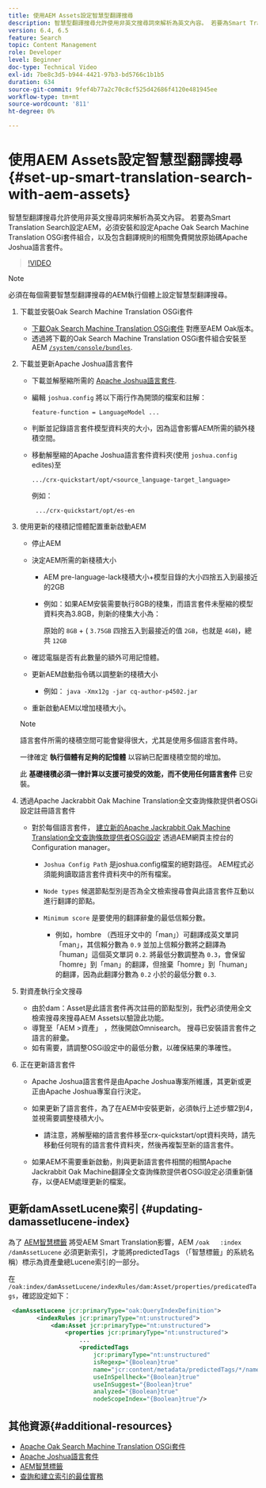 ```yaml
---
title: 使用AEM Assets設定智慧型翻譯搜尋
description: 智慧型翻譯搜尋允許使用非英文搜尋詞來解析為英文內容。 若要為Smart Translation Search設定AEM，必須安裝和設定Apache Oak Search Machine Translation OSGi套件組合，以及包含翻譯規則的相關免費開放原始碼Apache Joshua語言套件。
version: 6.4, 6.5
feature: Search
topic: Content Management
role: Developer
level: Beginner
doc-type: Technical Video
exl-id: 7be8c3d5-b944-4421-97b3-bd5766c1b1b5
duration: 634
source-git-commit: 9fef4b77a2c70c8cf525d42686f4120e481945ee
workflow-type: tm+mt
source-wordcount: '811'
ht-degree: 0%

---
```


# 使用AEM Assets設定智慧型翻譯搜尋{#set-up-smart-translation-search-with-aem-assets}

智慧型翻譯搜尋允許使用非英文搜尋詞來解析為英文內容。 若要為Smart Translation Search設定AEM，必須安裝和設定Apache Oak Search Machine Translation OSGi套件組合，以及包含翻譯規則的相關免費開放原始碼Apache Joshua語言套件。

>[!VIDEO](https://video.tv.adobe.com/v/21291?quality=12&learn=on)

>[!NOTE]
>
>必須在每個需要智慧型翻譯搜尋的AEM執行個體上設定智慧型翻譯搜尋。

1. 下載並安裝Oak Search Machine Translation OSGi套件
   * [下載Oak Search Machine Translation OSGi套件](https://search.maven.org/#search%7Cgav%7C1%7Cg%3A%22org.apache.jackrabbit%22%20AND%20a%3A%22oak-search-mt%22) 對應至AEM Oak版本。
   * 透過將下載的Oak Search Machine Translation OSGi套件組合安裝至AEM [`/system/console/bundles`](http://localhost:4502/system/console/bundles).

2. 下載並更新Apache Joshua語言套件
   * 下載並解壓縮所需的 [Apache Joshua語言套件](https://cwiki.apache.org/confluence/display/JOSHUA/Language+Packs).
   * 編輯 `joshua.config` 將以下兩行作為開頭的檔案和註解：

     ```
     feature-function = LanguageModel ...
     ```

   * 判斷並記錄語言套件模型資料夾的大小，因為這會影響AEM所需的額外棧積空間。
   * 移動解壓縮的Apache Joshua語言套件資料夾(使用 `joshua.config` edites)至

     ```
     .../crx-quickstart/opt/<source_language-target_language>
     ```

     例如：

     ```
      .../crx-quickstart/opt/es-en
     ```

3. 使用更新的棧積記憶體配置重新啟動AEM
   * 停止AEM
   * 決定AEM所需的新棧積大小

      * AEM pre-language-lack棧積大小+模型目錄的大小四捨五入到最接近的2GB
      * 例如：如果AEM安裝需要執行8GB的棧集，而語言套件未壓縮的模型資料夾為3.8GB，則新的棧集大小為：

        原始的 `8GB` + ( `3.75GB` 四捨五入到最接近的值 `2GB`，也就是 `4GB`)，總共 `12GB`

   * 確認電腦是否有此數量的額外可用記憶體。
   * 更新AEM啟動指令碼以調整新的棧積大小

      * 例如： `java -Xmx12g -jar cq-author-p4502.jar`

   * 重新啟動AEM以增加棧積大小。

   >[!NOTE]
   >
   >語言套件所需的棧積空間可能會變得很大，尤其是使用多個語言套件時。
   >
   >
   >一律確定 **執行個體有足夠的記憶體** 以容納已配置棧積空間的增加。
   >
   >
   >此 **基礎棧積必須一律計算以支援可接受的效能，而不使用任何語言套件** 已安裝。

4. 透過Apache Jackrabbit Oak Machine Translation全文查詢條款提供者OSGi設定註冊語言套件

   * 對於每個語言套件， [建立新的Apache Jackrabbit Oak Machine Translation全文查詢條款提供者OSGi設定](http://localhost:4502/system/console/configMgr/org.apache.jackrabbit.oak.plugins.index.mt.MTFulltextQueryTermsProviderFactory) 透過AEM網頁主控台的Configuration manager。

      * `Joshua Config Path` 是joshua.config檔案的絕對路徑。 AEM程式必須能夠讀取語言套件資料夾中的所有檔案。
      * `Node types` 候選節點型別是否為全文檢索搜尋會與此語言套件互動以進行翻譯的節點。
      * `Minimum score` 是要使用的翻譯辭彙的最低信賴分數。

         * 例如，hombre （西班牙文中的「man」）可翻譯成英文單詞「man」，其信賴分數為 `0.9` 並加上信賴分數將之翻譯為「human」這個英文單詞 `0.2`. 將最低分數調整為 `0.3`，會保留「homre」到「man」的翻譯，但捨棄「homre」到「human」的翻譯，因為此翻譯分數為 `0.2` 小於的最低分數 `0.3`.

5. 對資產執行全文搜尋
   * 由於dam：Asset是此語言套件再次註冊的節點型別，我們必須使用全文檢索搜尋來搜尋AEM Assets以驗證此功能。
   * 導覽至「AEM >資產」 ，然後開啟Omnisearch。 搜尋已安裝語言套件之語言的辭彙。
   * 如有需要，請調整OSGi設定中的最低分數，以確保結果的準確性。

6. 正在更新語言套件
   * Apache Joshua語言套件是由Apache Joshua專案所維護，其更新或更正由Apache Joshua專案自行決定。
   * 如果更新了語言套件，為了在AEM中安裝更新，必須執行上述步驟2到4，並視需要調整棧積大小。

      * 請注意，將解壓縮的語言套件移至crx-quickstart/opt資料夾時，請先移動任何現有的語言套件資料夾，然後再複製至新的語言套件。

   * 如果AEM不需要重新啟動，則與更新語言套件相關的相關Apache Jackrabbit Oak Machine翻譯全文查詢條款提供者OSGi設定必須重新儲存，以便AEM處理更新的檔案。

## 更新damAssetLucene索引 {#updating-damassetlucene-index}

為了 [AEM智慧標籤](https://helpx.adobe.com/experience-manager/6-3/assets/using/touch-ui-smart-tags.html) 將受AEM Smart Translation影響，AEM `/oak   :index  /damAssetLucene` 必須更新索引，才能將predictedTags （「智慧標籤」的系統名稱）標示為資產彙總Lucene索引的一部分。

在 `/oak:index/damAssetLucene/indexRules/dam:Asset/properties/predicatedTags`，確認設定如下：

```xml
 <damAssetLucene jcr:primaryType="oak:QueryIndexDefinition">
        <indexRules jcr:primaryType="nt:unstructured">
            <dam:Asset jcr:primaryType="nt:unstructured">
                <properties jcr:primaryType="nt:unstructured">
                    ...
                    <predictedTags
                        jcr:primaryType="nt:unstructured"
                        isRegexp="{Boolean}true"
                        name="jcr:content/metadata/predictedTags/*/name"
                        useInSpellheck="{Boolean}true"
                        useInSuggest="{Boolean}true"
                        analyzed="{Boolean}true"
                        nodeScopeIndex="{Boolean}true"/>
```

## 其他資源{#additional-resources}

* [Apache Oak Search Machine Translation OSGi套件](https://search.maven.org/#search%7Cgav%7C1%7Cg%3A%22org.apache.jackrabbit%22%20AND%20a%3A%22oak-search-mt%22)
* [Apache Joshua語言套件](https://cwiki.apache.org/confluence/display/JOSHUA/Language+Packs)
* [AEM智慧標籤](https://helpx.adobe.com/experience-manager/6-3/assets/using/touch-ui-smart-tags.html)
* [查詢和建立索引的最佳實務](https://helpx.adobe.com/experience-manager/6-5/sites/deploying/using/best-practices-for-queries-and-indexing.html)
